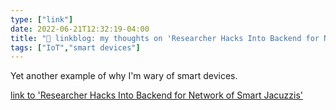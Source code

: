 ```yaml
---
type: ["link"]
date: 2022-06-21T12:32:19-04:00
title: "🔗 linkblog: my thoughts on 'Researcher Hacks Into Backend for Network of Smart Jacuzzis'"
tags: ["IoT","smart devices"]
---
```

Yet another example of why I'm wary of smart devices.
 

[link to 'Researcher Hacks Into Backend for Network of Smart Jacuzzis'](https://www.vice.com/en/article/88q9b5/researcher-hacks-into-backend-for-network-of-smart-jacuzzis)
